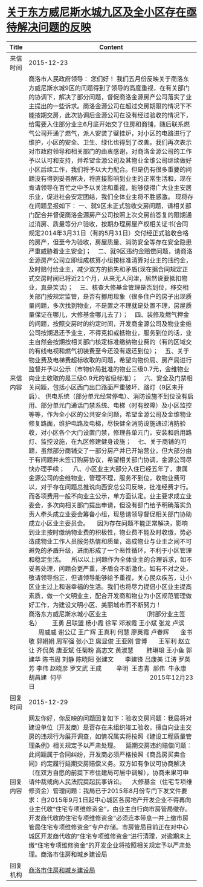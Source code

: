 # <a href="http://www.shangluo.gov.cn/zmhd/ldxxxx.jsp?urltype=leadermail.LeaderMailContentUrl&wbtreeid=1112&leadermailid=3452">关于东方威尼斯水城九区及全小区存在亟待解决问题的反映</a>
| Title |                                                                                                                                                                                                                                                                                                                                                                                                                                                                                                                                                                                                                                                                                                                                                                                                                                                                                                                                                                                                                              Content                                                                                                                                                                                                                                                                                                                                                                                                                                                                                                                                                                                                                                                                                                                                                                                                                                                                                                                                                                                                                              |
|:-----:|-------------------------------------------------------------------------------------------------------------------------------------------------------------------------------------------------------------------------------------------------------------------------------------------------------------------------------------------------------------------------------------------------------------------------------------------------------------------------------------------------------------------------------------------------------------------------------------------------------------------------------------------------------------------------------------------------------------------------------------------------------------------------------------------------------------------------------------------------------------------------------------------------------------------------------------------------------------------------------------------------------------------------------------------------------------------------------------------------------------------------------------------------------------------------------------------------------------------------------------------------------------------------------------------------------------------------------------------------------------------------------------------------------------------------------------------------------------------------------------------------------------------------------------------------------------------------------------------------------------------------------------------------------------------------------------------------------------------------------------------------------------------------------------------------------------------------------------------------------------------------------------------------------------------------------------------------------------------------------------------------------------------------------------------------------------------|
| 来信时间  | 2015-12-23                                                                                                                                                                                                                                                                                                                                                                                                                                                                                                                                                                                                                                                                                                                                                                                                                                                                                                                                                                                                                                                                                                                                                                                                                                                                                                                                                                                                                                                                                                                                                                                                                                                                                                                                                                                                                                                                                                                                                                                                                                                        |
| 来信内容  | 商洛市人民政府领导： 您们好！ 我们五月份反映关于商洛东方威尼斯水城9区的问题得到了领导的高度重视，在有关部门的协调下，解决了部分问题，督促商洛金源房产公司落实了业主提出的一些诉求。商洛金源公司在超过交房期限的情况下不能按期交房，此次协调后金源公司在没有经过验收的情况下，给需要入住部分业主6月底开始交了住房和商铺，随后联系燃气公司开通了燃气，派人安装了壁挂炉，对小区的电路进行了维护，小区的安全、卫生、绿化也得到了改善。我们再次表示对市政府领导和相关部门的由衷感谢，对商洛金源公司的工作予以认可和支持，并希望金源公司及其物业金维公司继续做好小区后续工作，我们将予以大力配合。但是仍有很多重要的问题没有得到妥善解决，将直接影响到业主的正常生活和，现在肯请领导在百忙之中予以关注和重视，能够使得广大业主安居乐业，促进社会安定团结，我们全体业主将不胜感激。 现将存在问题呈报如下： 一、就9区未正式验收交房问题，请相关部门配合并督促商洛金源房产公司按照上次交房前答复的限期通过消房、质量等分户验收，按期办理房屋产权相关证书[合同规定2014年3月31日（有的5月31日）交付经正式验收合格的房产，但至今为验收，房屋质量、消防安全等存在安全隐患严重威胁着业主安全]；    二、就9区违约金赔偿问题，请商洛金源房产公司立即组成核算小组按标准清算对业主的违约金，及时赔付给业主，减少双方的损失和矛盾(现在据合同规定正式交房时间已将近21个月，从来无人问津，居然说要抵扣物业，真是笑话)；    三、核查大修基金管理是否到位，移交相关部门按规定监管，是否有挪用现象（很多住户的房子出现质量问题，多次找到物业，不是置之不理就是处置不理，房屋质量保证在哪儿，大修基金哪儿去了）；    四、装修及燃气押金的问题，按照交房时的约定时间，开发商金源公司及物业金维公司按期退还予业主，不得克扣或抵物业，服务到位的话，业主自然会按期按相关部门核定标准缴纳物业费的（有的区域交的有线电视和燃气初装费至今还没有退还到位）；    五、关于物业费及电梯费超标收取的问题，希望向物价局、房产局进行监督并予以公示（市物价局批准的物业三级0.7元，金维物业向业主收取的是三级0.9元的省级标准）；    六、安全及门禁相关问题，包括小区西门出口路面严重破坏、路灯（9区未开启）、 供电系统（部分单元经常停电）、消防设施不到位没有启用、部分单元门通话门禁系统、电梯（时有故障）及小区监控等等，作为全小区的公共安全问题，希望金源公司及金维物业修复路面，维护电路及电梯，尽快健全消防设施通过消防验收，对小区各个大门设置门禁，修理各单元门，安装和启用路灯、监控设施，在九区修建健身设施；    七、关于商铺的问题，虽然部分商铺交了一部分房产并已开始营业，但大部分由于有问题并未签订购房协议，希望相关部门协调，金源公司尽快办理手续；     八、小区业主大部分入住已经五年了，隶属金源公司的金维物业，管理不理，服务不到位，收物业费可以，对于存在问题总推说向西安总公司反映，批准经费才行。而各项费用一般不向业主公示，单方面认定。业主要求成立业委会，多次向相关部门提出申请，但没有部门给予明确落实负责人牵头成立业委会筹备小组，现恳请领导督促相关部门协助成立小区业主委员会。     因为存在问题不能正常解决，影响到业主按时缴纳物业费的积极性，物业费不能及时收缴，势必造成物业工作人员服务热情和质量，造成物业与业主之间不可避免的矛盾升级，进而形成了一个恶性循环，不利于小区管理和稳定生活。    所以以上问题作为全体业主的合理诉求，如不妥善处理，问题会更严重，矛盾会不断激化。如有不对之处，敬请领导指正，但请领导能够给予重视，关心民众疾苦，让小区业主过上和谐幸福的生活。我们也将尽力提倡小区业主提高素质，做一个文明业主，配合开发商和物业为小区规范管理做好工作，为建设文明小区、美丽城市而不断努力！                 商洛东方威尼斯水城小区业主                      （附部分业主签名）       王勇 吕联盟 杨小霞 徐军 邓淑霞 王小斌 张龙 卢滨       周威威 谢公辽 王广辉 王真利 何慧 廖英霞 卢春辉       金书敬 郭娟娟 周军强 张小卫 席显俊 王亚刚 雷博       王军利 赵立让 齐侃英 唐亚斌 任菊粉 高志文 黄淑慧        韩琳琅 王小鱼 郭建华 陈书周 刘静 陈晓阳 张建文       李建锋 吕康美 江涛 罗英芳 李伟 赵晓彦 罗文武 王成         辛明  王志青  郝伟  牛永康 胡昌建  何平                                                      2015年12月23日 |
| 回复时间  | 2015-12-29                                                                                                                                                                                                                                                                                                                                                                                                                                                                                                                                                                                                                                                                                                                                                                                                                                                                                                                                                                                                                                                                                                                                                                                                                                                                                                                                                                                                                                                                                                                                                                                                                                                                                                                                                                                                                                                                                                                                                                                                                                                        |
| 回复内容  | 网友你好，你反映的问题回复如下：验收交房问题：我局将对建设单位（开发商）是否存在未组织竣工验收，擅自向业主交房的违规行为展开调查，如情况属实将按照《建设工程质量管理条例》相关规定予以严肃处理。    延期交房违约赔偿问题：此问题属于合同纠纷，开发商必须严格按照《商品房买卖合同》约定履行延期交房赔偿义务。双方如有争议可协商解决（在双方自愿的前提下市住建局可居中调解），协商未果可申请仲裁或向人民法院提起民事诉讼。    大修基金（住宅专项维修资金）管理问题：我局已于2015年8月份专门下发文件要求：自2015年9月1日起中心城区各房地产开发企业不得再向业主代收“住宅专项维修资金”，由业主自行向市房管局缴存。开发商代收的住宅专项维修资金”必须连本带息一并上缴市房管局住宅专项维修资金”专户存储。市房管局目前正在对中心城区开发商代收的“住宅专项维修资金”进行清理，对逾期未上缴“住宅专项维修资金”的开发企业将按照相关规定予以严肃处理。商洛市住房和城乡建设局                                                                                                                                                                                                                                                                                                                                                                                                                                                                                                                                                                                                                                                                                                                                                                                                                                                                                                                                                                                                                                                                                                                                                                                                                                                                                                                                                                                                                                                                                                                                                                                                                      |
| 回复机构  | <a href="../../categories/agencies/商洛市住房和城乡建设局.md">商洛市住房和城乡建设局</a>                                                                                                                                                                                                                                                                                                                                                                                                                                                                                                                                                                                                                                                                                                                                                                                                                                                                                                                                                                                                                                                                                                                                                                                                                                                                                                                                                                                                                                                                                                                                                                                                                                                                                                                                                                                                                                                                                                                                                                                                  |